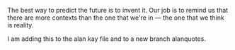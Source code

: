 The best way to predict the future is to invent it.
Our job is to remind us that there are more contexts than the one that we're in — the one that we think is reality.

I am adding this to the alan kay file and to a new branch alanquotes.